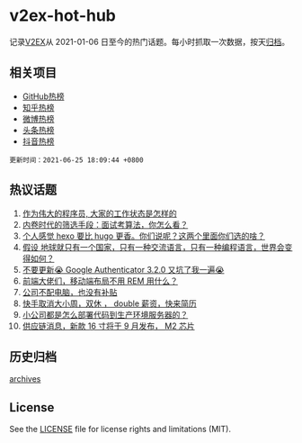 # v2ex-hot-hub

 记录[V2EX](https://www.v2ex.com/)从 2021-01-06 日至今的热门话题。每小时抓取一次数据，按天[归档](archives)。
 
 ## 相关项目

- [GitHub热榜](https://github.com/lonnyzhang423/github-hot-hub)
- [知乎热榜](https://github.com/lonnyzhang423/zhihu-hot-hub)
- [微博热榜](https://github.com/lonnyzhang423/weibo-hot-hub)
- [头条热榜](https://github.com/lonnyzhang423/toutiao-hot-hub)
- [抖音热榜](https://github.com/lonnyzhang423/douyin-hot-hub)


 `更新时间：2021-06-25 18:09:44 +0800`

## 热议话题

1. [作为伟大的程序员, 大家的工作状态是怎样的](https://www.v2ex.com/t/785636)
1. [内卷时代的筛选手段：面试考算法，你怎么看？](https://www.v2ex.com/t/785603)
1. [个人感觉 hexo 要比 hugo 更香。你们说呢？这两个里面你们选的啥？](https://www.v2ex.com/t/785625)
1. [假设 地球就只有一个国家，只有一种交流语言，只有一种编程语言，世界会变得如何？](https://www.v2ex.com/t/785709)
1. [不要更新😭 Google Authenticator 3.2.0 又坑了我一遍😭](https://www.v2ex.com/t/785645)
1. [前端大佬们，移动端布局不用 REM 用什么？](https://www.v2ex.com/t/785701)
1. [公司不配电脑，也没有补贴](https://www.v2ex.com/t/785769)
1. [快手取消大小周，双休 ， double 薪资，快来简历](https://www.v2ex.com/t/785611)
1. [小公司都是怎么部署代码到生产环境服务器的？](https://www.v2ex.com/t/785777)
1. [供应链消息，新款 16 寸将于 9 月发布， M2 芯片](https://www.v2ex.com/t/785749)

## 历史归档

[archives](archives)

## License

See the [LICENSE](LICENSE) file for license rights and limitations (MIT).

